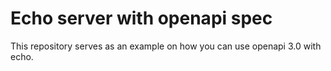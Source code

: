 # Echo server with openapi spec

This repository serves as an example on how you can use openapi 3.0 with echo.
